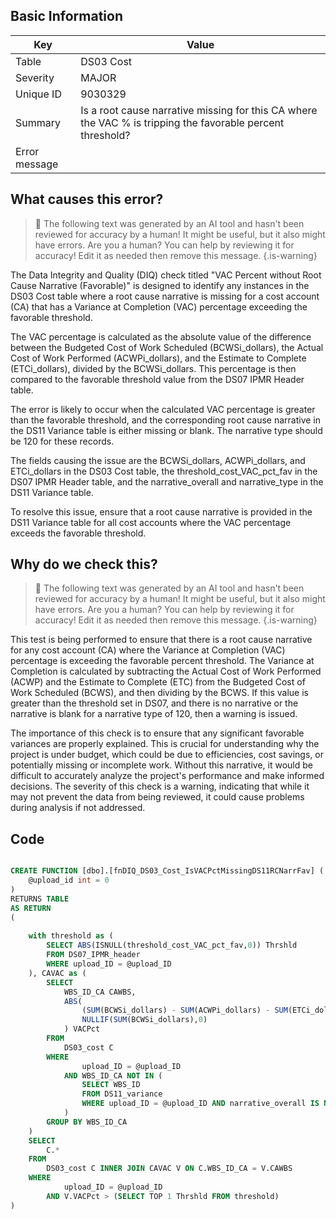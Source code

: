 ## Basic Information
| Key         | Value          |
|-------------|----------------|
| Table       | DS03 Cost |
| Severity    | MAJOR |
| Unique ID   | 9030329   |
| Summary     | Is a root cause narrative missing for this CA where the VAC % is tripping the favorable percent threshold? |
| Error message | |(BCWSi_dollars - ACWPi_dollars - ETCi_dollars) / BCWSi_dollars| > |DS07.threshold_cost_VAC_pct_fav| & DS11.narrative_overall is missing or blank where DS11.narrative_type = 120 (by DS03.WBS_ID_CA & DS11.WBS_ID). |

## What causes this error?

> :robot: The following text was generated by an AI tool and hasn't been reviewed for accuracy by a human! It might be useful, but it also might have errors. Are you a human? You can help by reviewing it for accuracy! Edit it as needed then remove this message.
{.is-warning}

The Data Integrity and Quality (DIQ) check titled "VAC Percent without Root Cause Narrative (Favorable)" is designed to identify any instances in the DS03 Cost table where a root cause narrative is missing for a cost account (CA) that has a Variance at Completion (VAC) percentage exceeding the favorable threshold. 

The VAC percentage is calculated as the absolute value of the difference between the Budgeted Cost of Work Scheduled (BCWSi_dollars), the Actual Cost of Work Performed (ACWPi_dollars), and the Estimate to Complete (ETCi_dollars), divided by the BCWSi_dollars. This percentage is then compared to the favorable threshold value from the DS07 IPMR Header table.

The error is likely to occur when the calculated VAC percentage is greater than the favorable threshold, and the corresponding root cause narrative in the DS11 Variance table is either missing or blank. The narrative type should be 120 for these records. 

The fields causing the issue are the BCWSi_dollars, ACWPi_dollars, and ETCi_dollars in the DS03 Cost table, the threshold_cost_VAC_pct_fav in the DS07 IPMR Header table, and the narrative_overall and narrative_type in the DS11 Variance table. 

To resolve this issue, ensure that a root cause narrative is provided in the DS11 Variance table for all cost accounts where the VAC percentage exceeds the favorable threshold.
## Why do we check this?

> :robot: The following text was generated by an AI tool and hasn't been reviewed for accuracy by a human! It might be useful, but it also might have errors. Are you a human? You can help by reviewing it for accuracy! Edit it as needed then remove this message.
{.is-warning}

This test is being performed to ensure that there is a root cause narrative for any cost account (CA) where the Variance at Completion (VAC) percentage is exceeding the favorable percent threshold. The Variance at Completion is calculated by subtracting the Actual Cost of Work Performed (ACWP) and the Estimate to Complete (ETC) from the Budgeted Cost of Work Scheduled (BCWS), and then dividing by the BCWS. If this value is greater than the threshold set in DS07, and there is no narrative or the narrative is blank for a narrative type of 120, then a warning is issued.

The importance of this check is to ensure that any significant favorable variances are properly explained. This is crucial for understanding why the project is under budget, which could be due to efficiencies, cost savings, or potentially missing or incomplete work. Without this narrative, it would be difficult to accurately analyze the project's performance and make informed decisions. The severity of this check is a warning, indicating that while it may not prevent the data from being reviewed, it could cause problems during analysis if not addressed.
## Code

```sql

CREATE FUNCTION [dbo].[fnDIQ_DS03_Cost_IsVACPctMissingDS11RCNarrFav] (
	@upload_id int = 0
)
RETURNS TABLE
AS RETURN
(
	
	with threshold as (
		SELECT ABS(ISNULL(threshold_cost_VAC_pct_fav,0)) Thrshld
		FROM DS07_IPMR_header 
		WHERE upload_ID = @upload_ID
	), CAVAC as (
		SELECT 
			WBS_ID_CA CAWBS, 
			ABS(
				(SUM(BCWSi_dollars) - SUM(ACWPi_dollars) - SUM(ETCi_dollars)) / 
				NULLIF(SUM(BCWSi_dollars),0)
			) VACPct
		FROM 
			DS03_cost C
		WHERE 
				upload_ID = @upload_ID
			AND WBS_ID_CA NOT IN (
				SELECT WBS_ID 
				FROM DS11_variance
				WHERE upload_ID = @upload_ID AND narrative_overall IS NOT NULL AND narrative_type = 120
			)
		GROUP BY WBS_ID_CA
	)
	SELECT 
		C.*
	FROM
		DS03_cost C INNER JOIN CAVAC V ON C.WBS_ID_CA = V.CAWBS
	WHERE
			upload_ID = @upload_ID
		AND V.VACPct > (SELECT TOP 1 Thrshld FROM threshold)
)
```
